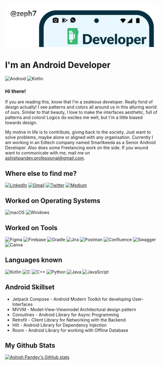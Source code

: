 ![](https://github.com/zeph7/zeph7/blob/main/cover.png)

# I'm an Android Developer

![Android](https://img.shields.io/badge/Android-3DDC84?style=for-the-badge&logo=android&logoColor=white)
![Kotlin](https://img.shields.io/badge/kotlin-%230095D5.svg?style=for-the-badge&logo=kotlin&logoColor=white)

### Hi there! 

If you are reading this, know that I'm a zealeous developer. Really fond of design actually! I see patterns and colors all around us in this alluring world of ours. Similar to that beauty, I love to make the interfaces aesthetic, full of patterns and colors! Logics do excites me well, but I'm a little biased towards design. 

My motive in life is to contribute, giving back to the society. Just want to solve problems, maybe alone or aligned with any organisation. Currently I am working in an Edtech company named Smartkeeda as a Senior Android Developer. Also does some Freelancing work on the side. If you wound want to communicate with me, mail me on ashishpandey.professional@gmail.com.

## Where else to find me?

[![LinkedIn](https://img.shields.io/badge/linkedin-%230077B5.svg?style=for-the-badge&logo=linkedin&logoColor=white)](https://www.linkedin.com/in/zeph7/)
[![Gmail](https://img.shields.io/badge/Gmail-D14836?style=for-the-badge&logo=gmail&logoColor=white)](https://ashishpandey.professional@gmail.com)
[![Twitter](https://img.shields.io/badge/Twitter-%231DA1F2.svg?style=for-the-badge&logo=Twitter&logoColor=white)](https://twitter.com/_zeph7)
[![Medium](https://img.shields.io/badge/Medium-12100E?style=for-the-badge&logo=medium&logoColor=white)](https://medium.com/@ashishpandey.professional)

## Worked on Operating Systems

![macOS](https://img.shields.io/badge/mac%20os-000000?style=for-the-badge&logo=macos&logoColor=F0F0F0)
![Windows](https://img.shields.io/badge/Windows-0078D6?style=for-the-badge&logo=windows&logoColor=white)

## Worked on Tools

![Figma](https://img.shields.io/badge/figma-%23F24E1E.svg?style=for-the-badge&logo=figma&logoColor=white)
![Firebase](https://img.shields.io/badge/Firebase-039BE5?style=for-the-badge&logo=Firebase&logoColor=white)
![Gradle](https://img.shields.io/badge/Gradle-02303A.svg?style=for-the-badge&logo=Gradle&logoColor=white)
![Jira](https://img.shields.io/badge/jira-%230A0FFF.svg?style=for-the-badge&logo=jira&logoColor=white)
![Postman](https://img.shields.io/badge/Postman-FF6C37?style=for-the-badge&logo=postman&logoColor=white)
![Confluence](https://img.shields.io/badge/confluence-%23172BF4.svg?style=for-the-badge&logo=confluence&logoColor=white)
![Swagger](https://img.shields.io/badge/-Swagger-%23Clojure?style=for-the-badge&logo=swagger&logoColor=white)
![Canva](https://img.shields.io/badge/Canva-%2300C4CC.svg?style=for-the-badge&logo=Canva&logoColor=white)

## Languages known

![Kotlin](https://img.shields.io/badge/kotlin-%230095D5.svg?style=for-the-badge&logo=kotlin&logoColor=white)
![C](https://img.shields.io/badge/c-%2300599C.svg?style=for-the-badge&logo=c&logoColor=white)
![C++](https://img.shields.io/badge/c++-%2300599C.svg?style=for-the-badge&logo=c%2B%2B&logoColor=white)
![Python](https://img.shields.io/badge/python-3670A0?style=for-the-badge&logo=python&logoColor=ffdd54)
![Java](https://img.shields.io/badge/java-%23ED8B00.svg?style=for-the-badge&logo=java&logoColor=white)
![JavaScript](https://img.shields.io/badge/javascript-%23323330.svg?style=for-the-badge&logo=javascript&logoColor=%23F7DF1E)

## Android Skillset

* Jetpack Compose - Android Modern Toolkit for developing User-Interfaces
* MVVM - Model-View-Viewmodel Architectural design pattern
* Coroutines - Android Library for Async Programming
* Retrofit - Client Library for Networking with the Backend
* Hilt - Android Library for Dependency Injection
* Room - Android Library for working with Offline Database


## My Github Stats

[![Ashish Pandey's GitHub stats](https://github-readme-stats.vercel.app/api?username=zeph7)](https://github.com/zeph7/github-readme-stats)
